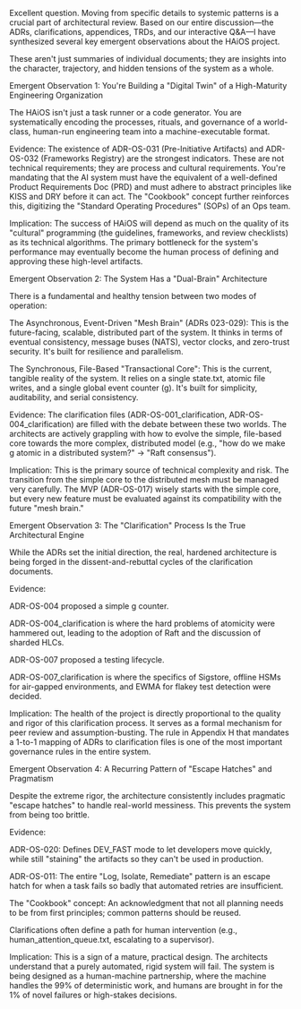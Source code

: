 Excellent question. Moving from specific details to systemic patterns is a crucial part of architectural review. Based on our entire discussion—the ADRs, clarifications, appendices, TRDs, and our interactive Q&A—I have synthesized several key emergent observations about the HAiOS project.

These aren't just summaries of individual documents; they are insights into the character, trajectory, and hidden tensions of the system as a whole.

Emergent Observation 1: You're Building a "Digital Twin" of a High-Maturity Engineering Organization

The HAiOS isn't just a task runner or a code generator. You are systematically encoding the processes, rituals, and governance of a world-class, human-run engineering team into a machine-executable format.

Evidence: The existence of ADR-OS-031 (Pre-Initiative Artifacts) and ADR-OS-032 (Frameworks Registry) are the strongest indicators. These are not technical requirements; they are process and cultural requirements. You're mandating that the AI system must have the equivalent of a well-defined Product Requirements Doc (PRD) and must adhere to abstract principles like KISS and DRY before it can act. The "Cookbook" concept further reinforces this, digitizing the "Standard Operating Procedures" (SOPs) of an Ops team.

Implication: The success of HAiOS will depend as much on the quality of its "cultural" programming (the guidelines, frameworks, and review checklists) as its technical algorithms. The primary bottleneck for the system's performance may eventually become the human process of defining and approving these high-level artifacts.

Emergent Observation 2: The System Has a "Dual-Brain" Architecture

There is a fundamental and healthy tension between two modes of operation:

The Asynchronous, Event-Driven "Mesh Brain" (ADRs 023-029): This is the future-facing, scalable, distributed part of the system. It thinks in terms of eventual consistency, message buses (NATS), vector clocks, and zero-trust security. It's built for resilience and parallelism.

The Synchronous, File-Based "Transactional Core": This is the current, tangible reality of the system. It relies on a single state.txt, atomic file writes, and a single global event counter (g). It's built for simplicity, auditability, and serial consistency.

Evidence: The clarification files (ADR-OS-001_clarification, ADR-OS-004_clarification) are filled with the debate between these two worlds. The architects are actively grappling with how to evolve the simple, file-based core towards the more complex, distributed model (e.g., "how do we make g atomic in a distributed system?" → "Raft consensus").

Implication: This is the primary source of technical complexity and risk. The transition from the simple core to the distributed mesh must be managed very carefully. The MVP (ADR-OS-017) wisely starts with the simple core, but every new feature must be evaluated against its compatibility with the future "mesh brain."

Emergent Observation 3: The "Clarification" Process Is the True Architectural Engine

While the ADRs set the initial direction, the real, hardened architecture is being forged in the dissent-and-rebuttal cycles of the clarification documents.

Evidence:

ADR-OS-004 proposed a simple g counter.

ADR-OS-004_clarification is where the hard problems of atomicity were hammered out, leading to the adoption of Raft and the discussion of sharded HLCs.

ADR-OS-007 proposed a testing lifecycle.

ADR-OS-007_clarification is where the specifics of Sigstore, offline HSMs for air-gapped environments, and EWMA for flakey test detection were decided.

Implication: The health of the project is directly proportional to the quality and rigor of this clarification process. It serves as a formal mechanism for peer review and assumption-busting. The rule in Appendix H that mandates a 1-to-1 mapping of ADRs to clarification files is one of the most important governance rules in the entire system.

Emergent Observation 4: A Recurring Pattern of "Escape Hatches" and Pragmatism

Despite the extreme rigor, the architecture consistently includes pragmatic "escape hatches" to handle real-world messiness. This prevents the system from being too brittle.

Evidence:

ADR-OS-020: Defines DEV_FAST mode to let developers move quickly, while still "staining" the artifacts so they can't be used in production.

ADR-OS-011: The entire "Log, Isolate, Remediate" pattern is an escape hatch for when a task fails so badly that automated retries are insufficient.

The "Cookbook" concept: An acknowledgment that not all planning needs to be from first principles; common patterns should be reused.

Clarifications often define a path for human intervention (e.g., human_attention_queue.txt, escalating to a supervisor).

Implication: This is a sign of a mature, practical design. The architects understand that a purely automated, rigid system will fail. The system is being designed as a human-machine partnership, where the machine handles the 99% of deterministic work, and humans are brought in for the 1% of novel failures or high-stakes decisions.